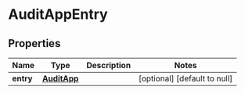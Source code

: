 # AuditAppEntry

## Properties
Name | Type | Description | Notes
------------ | ------------- | ------------- | -------------
**entry** | [**AuditApp**](AuditApp.md) |  | [optional] [default to null]


